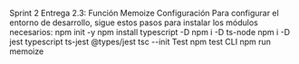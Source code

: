 Sprint 2 Entrega 2.3: Función Memoize
Configuración
Para configurar el entorno de desarrollo, sigue estos pasos para instalar los módulos necesarios:
npm init -y
npm install typescript -D
npm i -D ts-node
npm i -D jest typescript ts-jest @types/jest
tsc --init
Test
npm test
CLI
npm run memoize
